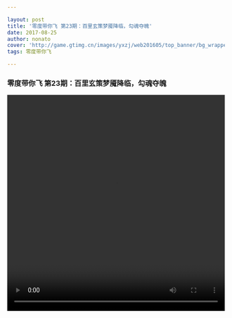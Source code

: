 ```yaml
---

layout: post
title: '零度带你飞 第23期：百里玄策梦魇降临，勾魂夺魄'
date: 2017-08-25
author: nonato
cover: 'http://game.gtimg.cn/images/yxzj/web201605/top_banner/bg_wrapper2.jpg'
tags: 零度带你飞

---
```


### 零度带你飞 第23期：百里玄策梦魇降临，勾魂夺魄

<video src="http://ugc-vliveochy.tc.qq.com/vhot2.qqvideo.tc.qq.com/AsqWGhmJp687ckOV5oTfJmfUCWNILWJoLTvLXFwi0eFE/e0542aod9l4.p712.2.mp4?sdtfrom=v1090&type=mp4&vkey=0672CBADD7FA2767FBF720921D508949F5308183442F691F4E67C392AFFDAEAA02C8141D58C54A898EFE29AE26A2AA5A16518BA8BE17F4C0D72FFBBE739E3365F4D493BB5CF03E4BF0A2EAD6CD0138368BA1E1478C20DA471AB2D30719577C5EF8AB57E7D70A04859FF2E34B9891B6D784130C64C2C6D6D5&platform=10902&br=60&fmt=hd&sp=0&guid=F7B3F90891AD7C3542A808157449C783EBE24C73&ocid=2685998252" width="100%" height="500" controls="controls">
Your browser does not support the video tag.
</video>
 